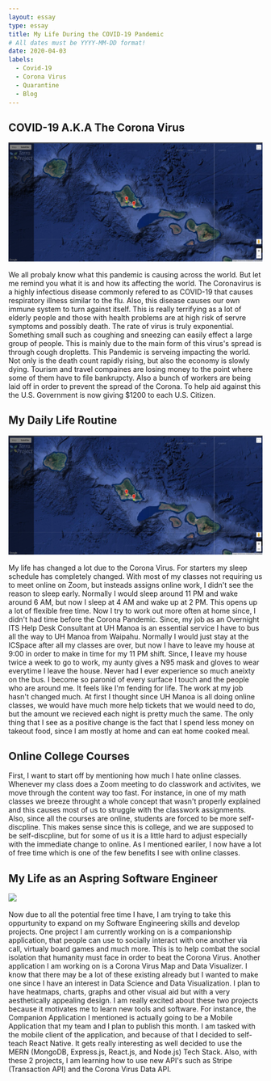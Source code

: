```yaml
---
layout: essay
type: essay
title: My Life During the COVID-19 Pandemic
# All dates must be YYYY-MM-DD format!
date: 2020-04-03
labels:
  - Covid-19
  - Corona Virus
  - Quarantine
  - Blog
---
```



## COVID-19 A.K.A The Corona Virus
<img class="ui image" src="../images/terra-project-map.png">

We all probaly know what this pandemic is causing across the world. But let me remind you what it is and how its affecting the world. The Coronavirus is a highly infectious disease commonly refered to as COVID-19 that causes respiratory illness similar to the flu. Also, this disease causes our own immune system to turn against itself. This is really terrifying as a lot of elderly people and those with health problems are at high risk of servre symptoms and possibly death. The rate of virus is truly exponential. Something small such as coughing and sneezing can easily effect a large group of people. This is mainly due to the main form of this virus's spread is through cough dropletts. This Pandemic is serveing impacting the world. Not only is the death count rapidly rising, but also the economy is slowly dying. Tourism and travel compaines are losing money to the point where some of them have to file bankrupcty.  Also a bunch of workers are being laid off in order to prevent the spread of the Corona. To help aid against this the U.S. Government is now giving $1200 to each U.S. Citizen.  

## My Daily Life Routine

<img class="ui image" src="../images/terra-project-map.png">

My life has changed a lot due to the Corona Virus. For starters my sleep schedule has completely changed. With most of my classes not requiring us to meet online on Zoom, but insteads assigns online work, I didn't see the reason to sleep early. Normally I would sleep around 11 PM and wake around 6 AM, but now I sleep at 4 AM and wake up at 2 PM. This opens up a lot of flexible free time. Now I try to work out more often at home since, I didn't had time before the Corona Pandemic. Since, my job as an Overnight ITS Help Desk Consultant at UH Manoa is an essential service I have to bus all the way to UH Manoa from Waipahu. Normally I would just stay at the ICSpace after all my classes are over, but now I have to leave my house at 9:00 in order to make in time for my 11 PM shift. Since, I leave my house twice a week to go to work, my aunty gives a N95 mask and gloves to wear everytime I leave the house. Never had I ever experience so much aneixty on the bus. I become so paronid of every surface I touch and the people who are around me. It feels like I'm fending for life. The work at my job hasn't changed much. At first I thought since UH Manoa is all doing online classes, we would have much more help tickets that we would need to do, but the amount we recieved each night is pretty much the same. The only thing that I see as a positive change is the fact that I spend less money on takeout food, since I am mostly at home and can eat home cooked meal.

## Online College Courses
First, I want to start off by mentioning how much I hate online classes. Whenever my class does a Zoom meeting to do classwork and activites, we move through the content way too fast. For instance, in one of my math classes we breeze throught a whole concept that wasn't properly explained and this causes most of us to struggle with the classwork assignments. Also, since all the courses are online, students are forced to be more self-discpline. This makes sense since this is college, and we are supposed to be self-discpline, but for some of us it is a little hard to adjust especially with the immediate change to online. As I mentioned eariler, I now have a lot of free time which is one of the few benefits I see with online classes. 

## My Life as an Aspring Software Engineer

<img class="ui image" src="../images/softwareengineer.png">

Now due to all the potential free time I have, I am trying to take this oppurtunity to expand on my Software Engineering skills and develop projects. One project I am currently working on is a companionship application, that people can use to socially interact with one another via call, virtualy board games and much more. This is to help combat the social isolation that humanity must face in order to beat the Corona Virus. Another application I am working on is a Corona Virus Map and Data Visualizer. I know that there may be a lot of these existing already but I wanted to make one since I have an interest in Data Science and Data Visualization. I plan to have heatmaps, charts, graphs and other visual aid but with a very aesthetically appealing design. I am really excited about these two projects because it motivates me to learn new tools and software. For instance, the Companion Application I mentioned is actually going to be a Mobile Application that my team and I plan to publish this month. I am tasked with the mobile client of the application, and because of that I decided to self-teach React Native. It gets really interesting as well decided to use the MERN (MongoDB, Express.js, React.js, and Node.js) Tech Stack. Also, with these 2 projects, I am learning how to use new API's such as Stripe (Transaction API) and the Corona Virus Data API. 
 
